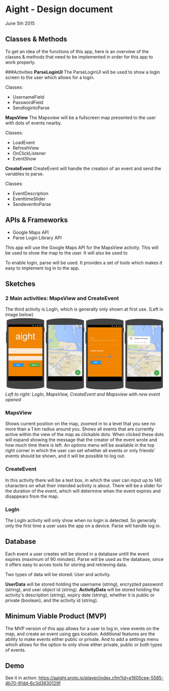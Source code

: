# Aight - Design document
June 5th 2015

## Classes & Methods
To get an idea of the functions of this app, here is an overview of the classes & methods that need to be implemented in order for this app to work properly.


###Activities
**ParseLoginUI** The ParseLoginUI will be used to show a login screen to the user which allows for a login.

Classes:
- UsernameField
- PasswordField
- SendlogintoParse

**MapsView** The Mapsview will be a fullscreen map presented to the user with dots of events nearby.

Classes:
- LoadEvent
- RefreshView
- OnClickListener
- EventShow

**CreateEvent** CreateEvent will handle the creation of an event and send the variables to parse.

Classes:
- EventDescription
- EventtimeSlider
- SendeventtoParse

## APIs & Frameworks

- Google Maps API
- Parse Login Library API

This app will use the Google Maps API for the MapsView activity. This will be used to show the map to the user. It will also be used to

To enable login, parse will be used. It provides a set of tools which makes it easy to implement log in to the app.

## Sketches

### 2 Main activities: MapsView and CreateEvent
The third activity is LogIn, which is generally only shown at first use. (Left in image below)
![](docs/wireframe.png)
 *Left to right: LogIn, MapsView, CreateEvent and Mapsview with new event opened*
### MapsView
Shows current position on the map, zoomed in to a level that you see no more than a 1 km radius around you.
Shows all events that are currently active within the view of the map as clickable dots.
When clicked these dots will expand showing the message that the creator of the event wrote and how much time there is left.
An options menu will be available in the top right corner in which the user can set whether all events or only friends' events should be shown, and it will be possible to log out.

### CreateEvent
In this activity there will be a text box, in which the user can input up to 140 characters on what their intended activity is about. There will be a slider for the duration of the event, which will determine when the event expires and disappears from the map.

### LogIn
The LogIn activity will only show when no login is detected. So generally only the first time a user uses the app on a device. Parse will handle log in.

## Database
Each event a user creates will be stored in a database untill the event expires (maximum of 90 minutes).
Parse will be used as the database, since it offers easy to acces tools for storing and retrieving data.

Two types of data will be stored: User and activity.

**UserData** will be stored holding the username (string), encrypted password (string), and user object id (string).
**ActivityData** will be stored holding the activity's description (string), expiry date (string), whether it is public or private (boolean), and the activity id (string).


## Minimum Viable Product (MVP)

The MVP version of this app allows for a user to log in, view events on the map, and create an event using gps location.
Additional features are the ability to make events either public or private. And to add a settings menu which allows for the option to only show either private, public or both types of events.


## Demo

See it in action:
https://aaight.proto.io/player/index.cfm?id=e1605cee-5585-4b70-91dd-6c3d3830129f
